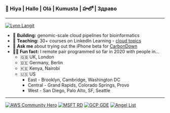 ### 👋 Hiya | Hallo | Olá | Kumusta | హలో | Здраво

---
[![Lynn Langit](<img src="https://github.com/lynnlangit/lynnlangit/blob/master/badges/lynn.jpg" width="290" align="right">)](https://www.lynnlangit.com)

- 🔭  **Building:** genomic-scale cloud pipelines for bioinformatics
- 👯  **Teaching:** 30+ courses on LinkedIn Learning - [cloud topics](https://www.linkedin.com/learning/instructors/lynn-langit)
- 🌲  **Ask me** about trying out the iPhone beta for [CarbonDown](https://apps.apple.com/us/app/carbon-down/id1493321968)
- 👩‍💻  **Fun fact:** I remote pair programmed so far in 2020 with people in...
  - 🇬🇧  UK, London 
  - 🇩🇪  Germany, Berlin 
  - 🇰🇪  Kenya, Nairobi 
  - 🇺🇸  US 
    - East - Brooklyn, Cambridge, Washington DC   
    - Central - Grand Rapids, Colorado Springs,  Provo 
    - West - San Diego, Palo Alto, SF, Seattle 
    
    
---
[![AWS Community Hero](https://github.com/lynnlangit/lynnlangit/blob/master/badges/aws.svg)](https://aws.amazon.com/developer/community/heroes/lynn-langit/)
[![MSFT RD](https://github.com/lynnlangit/lynnlangit/blob/master/badges/azure.svg)](https://rd.microsoft.com/en-us/lynn-langit) 
[![GCP GDE](https://github.com/lynnlangit/lynnlangit/blob/master/badges/gcp.svg)](https://developers.google.com/community/experts/directory/profile/profile-lynn_langit)
[![Angel List](https://github.com/lynnlangit/lynnlangit/blob/master/badges/angellist.svg)](https://angel.co/u/lynn-langit)


